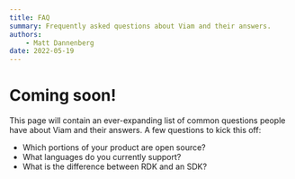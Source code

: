 ```yaml
---
title: FAQ
summary: Frequently asked questions about Viam and their answers.
authors:
    - Matt Dannenberg
date: 2022-05-19
---
```

# Coming soon!

This page will contain an ever-expanding list of common questions people have about Viam and their answers.
A few questions to kick this off:

- Which portions of your product are open source?
- What languages do you currently support?
- What is the difference between RDK and an SDK?

